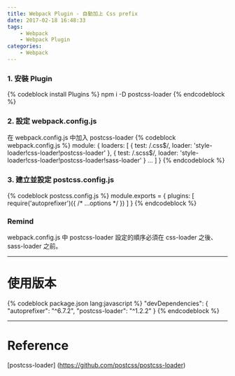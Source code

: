 ```yaml
---
title: Webpack Plugin - 自動加上 Css prefix
date: 2017-02-18 16:48:33
tags:
    - Webpack
    - Webpack Plugin
categories:
    - Webpack
---
```

### 1. 安裝 Plugin
{% codeblock install Plugins %}
npm i -D postcss-loader
{% endcodeblock %}

<!-- more -->

### 2. 設定 webpack.config.js
在 webpack.config.js 中加入 postcss-loader
{% codeblock webpack.config.js %}
module: {
    loaders: [
        {
            test: /\.css$/,
            loader: 'style-loader!css-loader!postcss-loader'
        },
        {
            test: /\.scss$/,
            loader: 'style-loader!css-loader!postcss-loader!sass-loader'
        }
        ...
    ]
}
{% endcodeblock %}

### 3. 建立並設定 postcss.config.js
{% codeblock postcss.config.js %}
module.exports = {
    plugins: [
        require('autoprefixer')({ /* ...options */ })
    ]
}
{% endcodeblock %}

### Remind
webpack.config.js 中 postcss-loader 設定的順序必須在 css-loader 之後、sass-loader 之前。

---

# 使用版本
{% codeblock package.json lang:javascript %}
"devDependencies": {  
    "autoprefixer": "^6.7.2",
    "postcss-loader": "^1.2.2"
}
{% endcodeblock %}

---

# Reference
[postcss-loader] (https://github.com/postcss/postcss-loader)

